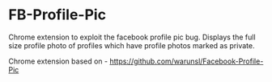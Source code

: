 FB-Profile-Pic
==============

Chrome extension to exploit the facebook profile pic bug. Displays the full size profile photo of profiles which have profile photos marked as private.

Chrome extension based on - https://github.com/warunsl/Facebook-Profile-Pic
